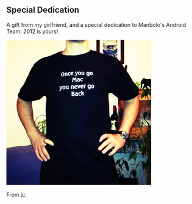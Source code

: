 ## Special Dedication

A gift from my girlfriend, and a special dedication to Manbolo's Android Team: 2012 is yours!

![](tshirt.jpg)

From jc.



